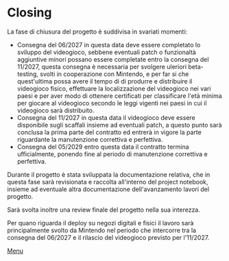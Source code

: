 # Closing

La fase di chiusura del progetto è suddivisa in svariati momenti:
- Consegna del 06/2027 in questa data deve essere completato lo sviluppo del videogioco, sebbene eventuali patch o funzionaltà aggiuntive minori possano essere completate entro la consegna del 11/2027, questa consegna è necessaria per svolgere uleriori beta-testing, svolti in cooperazione con Mintendo, e per far si che quest'ultima possa avere il tempo di di produrre e distribuire il videogioco fisico, effettuare la localizzazione del videogioco nei vari paesi e per aver modo di ottenere certificati per classificare l'età minima per giocare al videogioco secondo le leggi vigenti nei paesi in cui il videogioco sarà distribuito.
- Consegna del 11/2027 in questa data il videogioco deve essere disponibile sugli scaffali insieme ad eventuali patch, a questo punto sarà conclusa la prima parte del contratto ed entrerà in vigore la parte riguardante la manutenzione correttiva e perfettiva.
- Consegna del 05/2029 entro questa data il contratto termina ufficialmente, ponendo fine al periodo di manutenzione correttiva e perfettiva.

Durante il progetto è stata sviluppata la documentazione relativa, che in questa fase sarà revisionata e raccolta all'interno del project notebook, insieme ad eventuale altra documentazione dell'avanzamento lavori del progetto.

Sarà svolta inoltre una review finale del progetto nella sua interezza.

Per quano riguarda il deploy su negozi digitali e fisici il lavoro sarà principalmente svolto da Mintendo nel periodo che intercorre tra la consegna del 06/2027 e il rilascio del videogioco previsto per l'11/2027.




[Menu](../index.md)